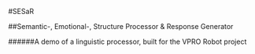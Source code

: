 #SESaR

##Semantic-, Emotional-, Structure Processor & Response Generator  

######A demo of a linguistic processor, built for the VPRO Robot project
